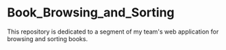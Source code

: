 # Book_Browsing_and_Sorting

This repository is dedicated to a segment of my team's web application for browsing and sorting books.
